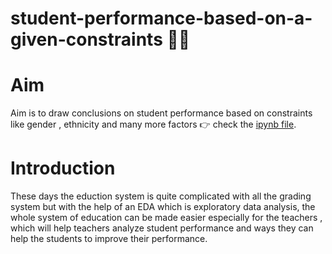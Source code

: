 # student-performance-based-on-a-given-constraints :student:
# Aim
Aim is to draw conclusions on student performance based on constraints like gender , ethnicity and many more factors :point_right: check the [ipynb file](https://github.com/herkura/student-performance-based-on-given-constraints/blob/master/student%20performance%20eda.ipynb).
# Introduction 
These days the eduction system is quite complicated with all the grading system  but with the help of an EDA which is exploratory data analysis, the whole system of education can be made easier especially for the teachers , which will help teachers analyze student performance and ways they can help the students to improve their performance.
